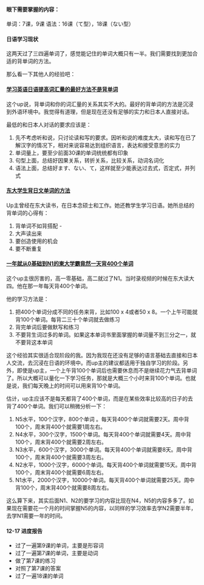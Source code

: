 #### 眼下需要掌握的内容：
单词：7课，9课
语法：16课（て型），18课（ない型）


#### 日语学习现状

这两天过了三四遍单词了，感觉能记住的单词大概只有一半。我们需要找到更加合适的背单词的方法。

那么看一下其他人的经验吧：

#### [学习英语日语提高词汇量的最好方法不是背单词]( https://youtu.be/PSXDjLRXMBQ?si=pNqFTLXGwAExcsA2)

这个up说，背单词和你的词汇量的关系其实不大的。最好的背单词的方法是沉浸到外语环境中。我觉得有道理，但是现在还没有足够的实力和日本人直接对话。

最低的和日本人对话的要求应该是：
1.	先不考虑听和说，只讨论读和写的要求。因听和说的难度太大，读和写在已了解汉字的情况下，相对来说容易达到组织语言，表达和接受意思的实力
2.	单词量上，要至少前面30课的单词统统都有印象
3.	句型上面，总结好因果关系，转折关系，比较关系，动词名词化
4.	语法上面，总结好ます、ない、て，这样就至少能表达过去式，否定式，并列式


#### [东大学生背日文单词的方法]( https://youtu.be/5ZJu8B_W-8s?si=MUoTC0Zy2O01c7bN)

Up主曾经在东大读书，在日本念硕士和工作。她还教学生学习日语。她所总结的背单词的心得有：
1.	背单词不如背搭配  - 
2.	大声读出来
3.	要创造使用的机会
4.	要不断重复



#### [一年就从0基础到N1的東大学霸竟然一天背400个单词](https://www.youtube.com/watch?v=gMArQnqPKwU)

这个up主很厉害的，高一零基础，高二就过了N1。当时录视频的时候在东大读大四。他在那一年每天背400个单词。

他的学习方法是：
1.	把400个单词分成不同的任务来背，比如100 x 4或者50 x 8。一个上午可能就背100个单词。每背二三十个单词就去做练习
2.	背完单词后要做默写和练习
3.	不要背生词过多的单词。如果这本单词书里面掌握的单词量不到三分之一，就不要背这本单词

这个经验其实很适合现阶段的我。因为我现在还没有足够的语言基础去直接和日本人交流，去沉浸在日语的环境中。而up主的建议都适用于独自学习的阶段。另外，即使是up主，一个上午背100个单词后也需要休息而不是继续花力气去背单词了。所以大概可以量化一下学习任务，那就是大概三个小时来背100个单词。也就是说，我们每天晚上的时间可以用来背10个单词。

估计，up主应该不是每天都背了400个单词，而是在某些效率比较高的日子的去背了400个单词。我们可以稍微分析一下：
1.	N5水平，100个汉字，800个单词 。每天背400个单词就需要2天。周中背100个，周末背400个就需要1周左右。
2.	N4水平，300个汉字，1500个单词。每天背400个单词就需要4天。周中背100个，周末背400个就需要2周左右。
3.	N3水平，600个汉字，3000个单词。每天背400个单词就需要8天。周中背100个，周末背400个就需要3周左右。
4.	N2水平，1000个汉字，6000个单词。每天背400个单词就需要15天。周中背100个，周末背400个就需要6周左右。
5.	N1水平，2000个汉字，10000个单词。每天背400个单词就需要25天。周中背100个，周末背400个就需要8周左右。

这么算下来，其实后面N1、N2的要学习的内容比现在N4，N5的内容多多了。如果现在需要花一个月的时间掌握N5的内容，以同样的学习效率去学N2需要半年，去学N1需要一年的时间。


#### 12-17 进度报告
* 过了一遍第9课的单词，主要是形容词
* 过了一遍第7课的单词，主要是动词
* 做了第7课的练习
* 对照了第7课的答案
* 过了一遍18课的单词